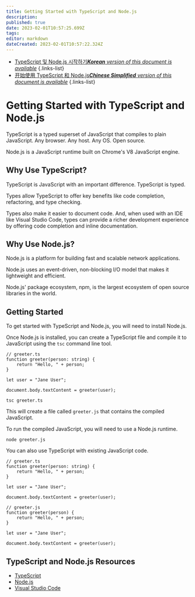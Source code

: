 ```yaml
---
title: Getting Started with TypeScript and Node.js
description: 
published: true
date: 2023-02-01T10:57:25.699Z
tags: 
editor: markdown
dateCreated: 2023-02-01T10:57:22.324Z
---
```


- [TypeScript 및 Node.js 시작하기***Korean** version of this document is available*](/ko/Knowledge-base/TypeScript/getting-started-with-typescript-and-node-js)
{.links-list}
- [开始使用 TypeScript 和 Node.js***Chinese Simplified** version of this document is available*](/zh/Knowledge-base/TypeScript/getting-started-with-typescript-and-node-js)
{.links-list}



# Getting Started with TypeScript and Node.js

TypeScript is a typed superset of JavaScript that compiles to plain JavaScript. Any browser. Any host. Any OS. Open source.

Node.js is a JavaScript runtime built on Chrome's V8 JavaScript engine.

## Why Use TypeScript?

TypeScript is JavaScript with an important difference. TypeScript is typed.

Types allow TypeScript to offer key benefits like code completion, refactoring, and type checking.

Types also make it easier to document code. And, when used with an IDE like Visual Studio Code, types can provide a richer development experience by offering code completion and inline documentation.

## Why Use Node.js?

Node.js is a platform for building fast and scalable network applications.

Node.js uses an event-driven, non-blocking I/O model that makes it lightweight and efficient.

Node.js' package ecosystem, npm, is the largest ecosystem of open source libraries in the world.

## Getting Started

To get started with TypeScript and Node.js, you will need to install Node.js.

Once Node.js is installed, you can create a TypeScript file and compile it to JavaScript using the `tsc` command line tool.

```
// greeter.ts
function greeter(person: string) {
    return "Hello, " + person;
}

let user = "Jane User";

document.body.textContent = greeter(user);
```

```
tsc greeter.ts
```

This will create a file called `greeter.js` that contains the compiled JavaScript.

To run the compiled JavaScript, you will need to use a Node.js runtime.

```
node greeter.js
```

You can also use TypeScript with existing JavaScript code.

```
// greeter.ts
function greeter(person: string) {
    return "Hello, " + person;
}

let user = "Jane User";

document.body.textContent = greeter(user);
```

```
// greeter.js
function greeter(person) {
    return "Hello, " + person;
}

let user = "Jane User";

document.body.textContent = greeter(user);
```

## TypeScript and Node.js Resources

- [TypeScript](https://www.typescriptlang.org/)
- [Node.js](https://nodejs.org/)
- [Visual Studio Code](https://code.visualstudio.com/)